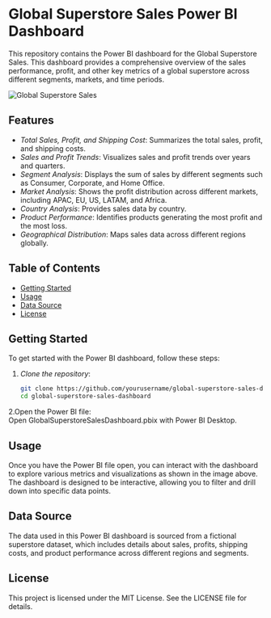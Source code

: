 # Global Superstore Sales Power BI Dashboard

This repository contains the Power BI dashboard for the Global Superstore Sales. This dashboard provides a comprehensive overview of the sales performance, profit, and other key metrics of a global superstore across different segments, markets, and time periods.


![Global Superstore Sales](https://github.com/user-attachments/assets/611df650-2ac5-4134-a7e7-c6845a653283)



## Features

- *Total Sales, Profit, and Shipping Cost*: Summarizes the total sales, profit, and shipping costs.
- *Sales and Profit Trends*: Visualizes sales and profit trends over years and quarters.
- *Segment Analysis*: Displays the sum of sales by different segments such as Consumer, Corporate, and Home Office.
- *Market Analysis*: Shows the profit distribution across different markets, including APAC, EU, US, LATAM, and Africa.
- *Country Analysis*: Provides sales data by country.
- *Product Performance*: Identifies products generating the most profit and the most loss.
- *Geographical Distribution*: Maps sales data across different regions globally.

## Table of Contents

- [Getting Started](#getting-started)
- [Usage](#usage)
- [Data Source](#data-source)
- [License](#license)

## Getting Started

To get started with the Power BI dashboard, follow these steps:

1. *Clone the repository*:
   ```bash
   git clone https://github.com/yourusername/global-superstore-sales-dashboard.git
   cd global-superstore-sales-dashboard

2.Open the Power BI file:   
  Open GlobalSuperstoreSalesDashboard.pbix with Power BI Desktop.


## Usage
Once you have the Power BI file open, you can interact with the dashboard to explore various metrics and visualizations as shown in the image above.  
The dashboard is designed to be interactive, allowing you to filter and drill down into specific data points.

## Data Source
The data used in this Power BI dashboard is sourced from a fictional superstore dataset, which includes details about sales, profits, shipping costs, and product performance across different regions and segments.

## License
This project is licensed under the MIT License. See the LICENSE file for details.


   
